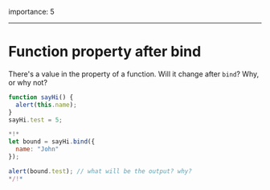 importance: 5

---

# Function property after bind

There's a value in the property of a function. Will it change after `bind`? Why, or why not?

```js run
function sayHi() {
  alert(this.name);
}
sayHi.test = 5;

*!*
let bound = sayHi.bind({
  name: "John"
});

alert(bound.test); // what will be the output? why?
*/!*
```

